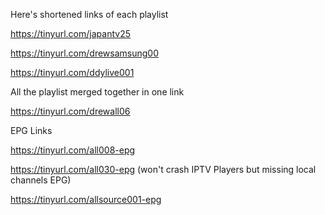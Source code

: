 Here's shortened links of each playlist

https://tinyurl.com/japantv25

https://tinyurl.com/drewsamsung00

https://tinyurl.com/ddylive001

All the playlist merged together in one link

https://tinyurl.com/drewall06

EPG Links

https://tinyurl.com/all008-epg

https://tinyurl.com/all030-epg (won't crash IPTV Players but missing local channels EPG)

https://tinyurl.com/allsource001-epg
